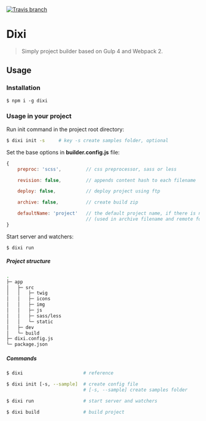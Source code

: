 [![Travis branch](https://img.shields.io/travis/rust-lang/rust/master.svg?style=flat-square)](https://github.com/Grigory90/dixi)

# Dixi

> Simply project builder based on Gulp 4 and Webpack 2.

## Usage

### Installation

```
$ npm i -g dixi
```

### Usage in your project

Run init command in the project root directory:

``` bash
$ dixi init -s     # key -s create samples folder, optional
```

Set the base options in **builder.config.js** file:

``` javascript
{
    preproc: 'scss',         // css preprocessor, sass or less

    revision: false,         // appends content hash to each filename

    deploy: false,           // deploy project using ftp

    archive: false,          // create build zip

    defaultName: 'project'   // the default project name, if there is no package file
                             // (used in archive filename and remote folder name)
}
```

Start server and watchers:

```
$ dixi run
```

##### Project structure

``` bash
.
├─ app                   
│   ├─ src
│   │   ├─ twig
│   │   ├─ icons
│   │   ├─ img
│   │   ├─ js
│   │   ├─ sass/less
│   │   └─ static
│   ├─ dev          
│   └─ build
├─ dixi.config.js
└─ package.json
```

##### Commands

``` bash
$ dixi                      # reference

$ dixi init [-s, --sample]  # create config file
                            # [-s, --sample] create samples folder

$ dixi run                  # start server and watchers

$ dixi build                # build project
```
